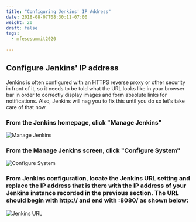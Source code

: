```yaml
---
title: "Configuring Jenkins' IP Address"
date: 2018-08-07T08:30:11-07:00
weight: 20
draft: false
tags:
  - mfesesummit2020
  
---
```


## Configure Jenkins' IP address

Jenkins is often configured with an HTTPS reverse proxy or other security in front of it, so it needs to be told what the URL looks like in your browser bar in order to correctly display images and form absolute links for notifications.  Also, Jenkins will nag you to fix this until you do so let's take care of that now.

### From the Jenkins homepage, click "Manage Jenkins"

![Manage Jenkins](/images/mfe/managejenkins.png?classes=border,shadow)

### From the Manage Jenkins screen, click "Configure System"

![Configure System](/images/mfe/configuresystem.png?classes=border,shadow)

### From Jenkins configuration, locate the Jenkins URL setting and replace the IP address that is there with the IP address of your Jenkins instance recorded in the previous section.  The URL should begin with http:// and end with :8080/ as shown below:

![Jenkins URL](/images/mfe/jenkinsurl.png?classes=border,shadow)

